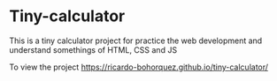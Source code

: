 # Tiny-calculator
This is a tiny calculator project for practice the web development and understand somethings of HTML, CSS and JS

To view the project https://ricardo-bohorquez.github.io/tiny-calculator/
